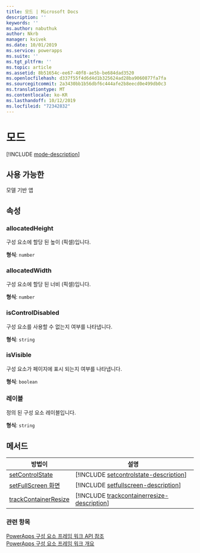 ```yaml
---
title: 모드 | Microsoft Docs
description: ''
keywords: ''
ms.author: nabuthuk
author: Nkrb
manager: kvivek
ms.date: 10/01/2019
ms.service: powerapps
ms.suite: ''
ms.tgt_pltfrm: ''
ms.topic: article
ms.assetid: 8b51654c-ee67-40f8-ae5b-be684dad3520
ms.openlocfilehash: d337f55f4d6d4d1b325624ad28ba9060877fa7fa
ms.sourcegitcommit: 2a3430bb1b56dbf6c444afe2b8eecd0e499db0c3
ms.translationtype: MT
ms.contentlocale: ko-KR
ms.lasthandoff: 10/12/2019
ms.locfileid: "72342832"
---
```

# <a name="mode"></a>모드


[!INCLUDE [mode-description](includes/mode-description.md)]

## <a name="available-for"></a>사용 가능한 

모델 기반 앱

## <a name="properties"></a>속성

### <a name="allocatedheight"></a>allocatedHeight

구성 요소에 할당 된 높이 (픽셀)입니다.

**형식**: `number`

### <a name="allocatedwidth"></a>allocatedWidth

구성 요소에 할당 된 너비 (픽셀)입니다.

**형식**: `number`

### <a name="iscontroldisabled"></a>isControlDisabled

구성 요소를 사용할 수 없는지 여부를 나타냅니다.

**형식**: `string`

### <a name="isvisible"></a>isVisible

구성 요소가 페이지에 표시 되는지 여부를 나타냅니다.

**형식**: `boolean`

### <a name="label"></a>레이블

정의 된 구성 요소 레이블입니다.

**형식**: `string`

## <a name="methods"></a>메서드

|방법이 | 설명 | 
| ------------- |-------------|
|[setControlState](mode/setcontrolstate.md)|[!INCLUDE [setcontrolstate-description](mode/includes/setcontrolstate-description.md)]|
|[setFullScreen 화면](mode/setfullscreen.md)|[!INCLUDE [setfullscreen-description](mode/includes/setfullscreen-description.md)]|
|[trackContainerResize](mode/trackcontainerresize.md)|[!INCLUDE [trackcontainerresize-description](mode/includes/trackcontainerresize-description.md)]|


### <a name="related-topics"></a>관련 항목

[PowerApps 구성 요소 프레임 워크 API 참조](../reference/index.md)<br/>
[PowerApps 구성 요소 프레임 워크 개요](../overview.md)